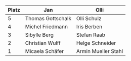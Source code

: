 Platz | Jan | Olli
------ | ------|----------
5      |Thomas Gottschalk|Olli Schulz
4      |Michel Friedmann| Iris Berben
3      |Sibylle Berg| Stefan Raab
2      |Christian Wulff| Helge Schneider
1      |  Micaela Schäfer     | Armin Mueller Stahl
